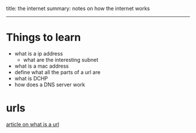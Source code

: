 title: the internet
summary: notes on how the internet works
- - - 

# Things to learn
- what is a ip address
    - what are the interesting subnet
- what is a mac address
- define what all the parts of a url are
- what is DCHP
- how does a DNS server work


# urls
[article on what is a url](https://developer.mozilla.org/en-US/docs/Learn/Common_questions/What_is_a_URL)
